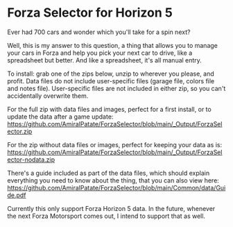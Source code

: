 # Forza Selector for Horizon 5
Ever had 700 cars and wonder which you'll take for a spin next?

Well, this is my answer to this question, a thing that allows you to manage your cars in Forza and help you pick your next car to drive, like a spreadsheet but better. And like a spreadsheet, it's all manual entry.

To install: grab one of the zips below, unzip to wherever you please, and profit. Data files do not include user-specific files (garage file, colors file and notes file). User-specific files are not included in either zip, so you can't accidentally overwrite them.

For the full zip with data files and images, perfect for a first install, or to update the data after a game update: https://github.com/AmiralPatate/ForzaSelector/blob/main/_Output/ForzaSelector.zip

For the zip without data files or images, perfect for keeping your data as is: https://github.com/AmiralPatate/ForzaSelector/blob/main/_Output/ForzaSelector-nodata.zip

There's a guide included as part of the data files, which should explain everything you need to know about the thing, that you can also view here: https://github.com/AmiralPatate/ForzaSelector/blob/main/Common/data/Guide.pdf

Currently this only support Forza Horizon 5 data. In the future, whenever the next Forza Motorsport comes out, I intend to support that as well.
